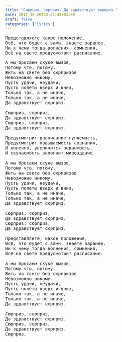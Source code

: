 ```yaml
---
title: "Сюрприз, сюрприз, Да здравствует сюрприз."
date: 2017-10-26T23:23:45+03:00
draft: false
categories: ["lyrics"]
---
```

<pre>
Представляете какое положение,
Всё, что будет с вами, знаете заранее.
Ни к чему тогда волнения, сомнения,
Всё на свете предусмотрит расписание.
</pre>
<!--more-->
<pre>
А мы бросаем скуке вызов,
Потому что, потому,
Жить на свете без сюрпризов
Невозможно никому.
Пусть удачи, неудачи,
Пусть полёты вверх и вниз,
Только так, а не иначе,
Только так, а не иначе,
Да здравствует сюрприз.

Сюрприз, сюрприз,
Да здравствует сюрприз.
Сюрприз, сюрприз,
Да здравствует сюрприз.

Предусмотрит расписание гуляемость,
Предусмотрит повышаемость сознания,
И конечно, увеличится зеваемость,
И скучаемость заполнит мироздание.

А мы бросаем скуке вызов,
Потому что, потому,
Жить на свете без сюрпризов
Невозможно никому.
Пусть удачи, неудачи,
Пусть полёты вверх и вниз,
Только так, а не иначе,
Только так, а не иначе,
Да здравствует сюрприз.

Сюрприз, сюрприз,
Да здравствует сюрприз.
Сюрприз, сюрприз,
Да здравствует сюрприз.

Представляете, какое положение,
Всё, что будет с вами, знаете заранее.
Ни к чему тогда волнения, сомнения,
Всё на свете предусмотрит расписание.

А мы бросаем скуке вызов,
Потому что, потому,
Жить на свете без сюрпризов
Невозможно никому.
Пусть удачи, неудачи,
Пусть полёты вверх и вниз,
Только так, а не иначе,
Только так, а не иначе,
Да здравствует сюрприз.

Сюрприз, сюрприз,
Да здравствует сюрприз.
Сюрприз, сюрприз,
Да здравствует сюрприз.
Сюрприз.
</pre>
